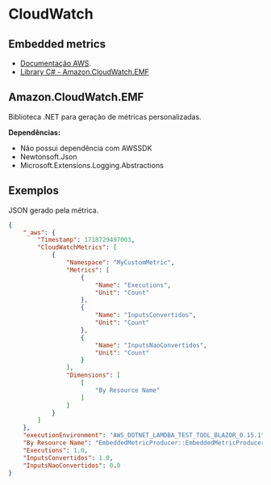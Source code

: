 # CloudWatch

## Embedded metrics

- [Documentação AWS](https://docs.aws.amazon.com/AmazonCloudWatch/latest/monitoring/CloudWatch_Embedded_Metric_Format_Specification.html).
- [Library C# - Amazon.CloudWatch.EMF](https://github.com/awslabs/aws-embedded-metrics-dotnet)

## Amazon.CloudWatch.EMF

Biblioteca .NET para geração de métricas personalizadas.

**Dependências:**

- Não possui dependência com AWSSDK
- Newtonsoft.Json
- Microsoft.Extensions.Logging.Abstractions



## Exemplos

JSON gerado pela métrica.

```json
{
    "_aws": {
        "Timestamp": 1718729497003,
        "CloudWatchMetrics": [
            {
                "Namespace": "MyCustomMetric",
                "Metrics": [
                    {
                        "Name": "Executions",
                        "Unit": "Count"
                    },
                    {
                        "Name": "InputsConvertidos",
                        "Unit": "Count"
                    },
                    {
                        "Name": "InputsNaoConvertidos",
                        "Unit": "Count"
                    }
                ],
                "Dimensions": [
                    [
                        "By Resource Name"
                    ]
                ]
            }
        ]
    },
    "executionEnvironment": "AWS_DOTNET_LAMDBA_TEST_TOOL_BLAZOR_0.15.1",
    "By Resource Name": "EmbeddedMetricProducer::EmbeddedMetricProducer.Function::FunctionHandler",
    "Executions": 1.0,
    "InputsConvertidos": 1.0,
    "InputsNaoConvertidos": 0.0
}
```